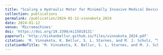 ```yaml
---
title: "Scaling a Hydraulic Motor for Minimally Invasive Medical Devices"
collection: publications
permalink: /publication/2024-01-12-vinnakota_2024
date: 2024-01-12
venue: 'Micromachines'
doi: 'https://doi.org/10.3390/mi15010131'
paperurl: 'http://kishanbellur.github.io/files/vinnakota_2024.pdf'
citation: 'M. Vinnakota, K. Bellur, S. L. Starnes, and M. J. Schulz, “Scaling a Hydraulic Motor for Minimally Invasive Medical Devices.” Micromachines, 15(1), p131, 2024'
citationNoTitle: 'M. Vinnakota, K. Bellur, S. L. Starnes, and M. J. Schulz, <i> Micromachines <\i>, 15(1), p131, 2024'
---
```

